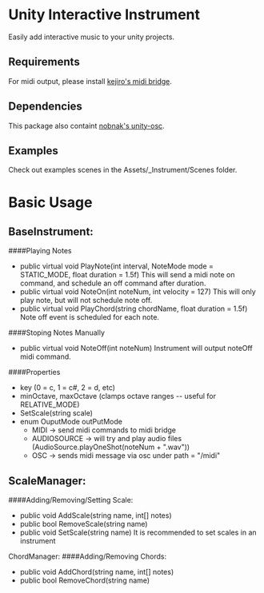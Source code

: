 Unity Interactive Instrument
============================
Easily add interactive music to your unity projects.

Requirements
------------
For midi output, please install [kejiro's midi bridge](https://github.com/keijiro/unity-midi-bridge).

Dependencies
------------
This package also containt [nobnak's unity-osc](https://github.com/nobnak/unity-osc).

Examples
--------
Check out examples scenes in the Assets/_Instrument/Scenes folder.

Basic Usage
===========

BaseInstrument:
---------------
####Playing Notes
- public virtual void PlayNote(int interval, NoteMode mode = STATIC_MODE, float duration = 1.5f)
This will send a midi note on command, and schedule an off command after duration.
- public virtual void NoteOn(int noteNum, int velocity = 127)
This will only play note, but will not schedule note off.
- public virtual void PlayChord(string chordName, float duration = 1.5f)
Note off event is scheduled for each note.

####Stoping Notes Manually
- public virtual void NoteOff(int noteNum)
Instrument will output noteOff midi command.

####Properties
- key (0 = c, 1 = c#, 2 = d, etc)
- minOctave, maxOctave (clamps octave ranges -- useful for RELATIVE_MODE)
- SetScale(string scale)
- enum OuputMode outPutMode
  * MIDI -> send midi commands to midi bridge
  * AUDIOSOURCE -> will try and play audio files (AudioSource.playOneShot(noteNum + ".wav"))
  * OSC -> sends midi message via osc under path = "/midi"

ScaleManager:
-------------
####Adding/Removing/Setting Scale:
- public void AddScale(string name, int[] notes)
- public bool RemoveScale(string name)
- public void SetScale(string name)
It is recommended to set scales in an instrument

ChordManager:
####Adding/Removing Chords:
- public void AddChord(string name, int[] notes)
- public bool RemoveChord(string name)





